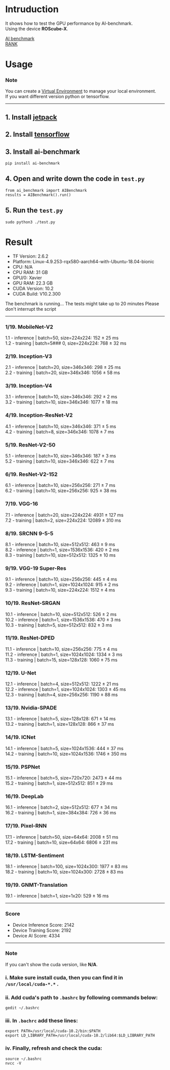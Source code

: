 # Intruduction

It shows how to test the GPU performance by AI-benchmark.  
Using the device **ROScube-X**.

[AI benchmark](https://ai-benchmark.com/alpha)  
[RANK](https://ai-benchmark.com/ranking_deeplearning_detailed.html)  


# Usage


### Note

You can create a [Virtual Environment](https://docs.nvidia.com/deeplearning/frameworks/install-tf-jetson-platform/index.html#install_multiple_versions_tensorflow) to manage your local environment.  
If you want different version python or tensorflow.
***
## 1. Install [jetpack](https://docs.nvidia.com/jetson/jetpack/install-jetpack/index.html)

## 2. Install [tensorflow](https://docs.nvidia.com/deeplearning/frameworks/install-tf-jetson-platform/index.html)

## 3. Install ai-benchmark  

    pip install ai-benchmark

## 4. Open and write down the code in ``test.py``  

    from ai_benchmark import AIBenchmark  
    results = AIBenchmark().run()

## 5. Run the ``test.py``  

    sudo python3 ./test.py

# Result

*  TF Version: 2.6.2
*  Platform: Linux-4.9.253-rqx580-aarch64-with-Ubuntu-18.04-bionic
*  CPU: N/A
*  CPU RAM: 31 GB
*  GPU/0: Xavier
*  GPU RAM: 22.3 GB
*  CUDA Version: 10.2
*  CUDA Build: V10.2.300

The benchmark is running...
The tests might take up to 20 minutes
Please don't interrupt the script
***
### 1/19. MobileNet-V2

1.1 - inference | batch=50, size=224x224: 152 ± 25 ms  
1.2 - training  | batch=5### 0, size=224x224: 768 ± 32 ms

### 2/19. Inception-V3

2.1 - inference | batch=20, size=346x346: 298 ± 25 ms  
2.2 - training  | batch=20, size=346x346: 1056 ± 58 ms

### 3/19. Inception-V4

3.1 - inference | batch=10, size=346x346: 292 ± 2 ms  
3.2 - training  | batch=10, size=346x346: 1077 ± 18 ms

### 4/19. Inception-ResNet-V2

4.1 - inference | batch=10, size=346x346: 371 ± 5 ms  
4.2 - training  | batch=8, size=346x346: 1078 ± 7 ms

### 5/19. ResNet-V2-50

5.1 - inference | batch=10, size=346x346: 187 ± 3 ms  
5.2 - training  | batch=10, size=346x346: 622 ± 7 ms

### 6/19. ResNet-V2-152

6.1 - inference | batch=10, size=256x256: 271 ± 7 ms  
6.2 - training  | batch=10, size=256x256: 925 ± 38 ms

### 7/19. VGG-16

7.1 - inference | batch=20, size=224x224: 4931 ± 127 ms  
7.2 - training  | batch=2, size=224x224: 12089 ± 310 ms

### 8/19. SRCNN 9-5-5

8.1 - inference | batch=10, size=512x512: 463 ± 9 ms  
8.2 - inference | batch=1, size=1536x1536: 420 ± 2 ms  
8.3 - training  | batch=10, size=512x512: 1325 ± 10 ms

### 9/19. VGG-19 Super-Res

9.1 - inference | batch=10, size=256x256: 445 ± 4 ms  
9.2 - inference | batch=1, size=1024x1024: 915 ± 2 ms  
9.3 - training  | batch=10, size=224x224: 1512 ± 4 ms

### 10/19. ResNet-SRGAN

10.1 - inference | batch=10, size=512x512: 526 ± 2 ms  
10.2 - inference | batch=1, size=1536x1536: 470 ± 3 ms  
10.3 - training  | batch=5, size=512x512: 832 ± 3 ms

### 11/19. ResNet-DPED

11.1 - inference | batch=10, size=256x256: 775 ± 4 ms  
11.2 - inference | batch=1, size=1024x1024: 1334 ± 3 ms  
11.3 - training  | batch=15, size=128x128: 1060 ± 75 ms                                               

### 12/19. U-Net

12.1 - inference | batch=4, size=512x512: 1222 ± 21 ms  
12.2 - inference | batch=1, size=1024x1024: 1303 ± 45 ms  
12.3 - training  | batch=4, size=256x256: 1190 ± 88 ms

### 13/19. Nvidia-SPADE

13.1 - inference | batch=5, size=128x128: 671 ± 14 ms  
13.2 - training  | batch=1, size=128x128: 866 ± 37 ms

### 14/19. ICNet

14.1 - inference | batch=5, size=1024x1536: 444 ± 37 ms  
14.2 - training  | batch=10, size=1024x1536: 1746 ± 350 ms

### 15/19. PSPNet

15.1 - inference | batch=5, size=720x720: 2473 ± 44 ms  
15.2 - training  | batch=1, size=512x512: 851 ± 29 ms

### 16/19. DeepLab

16.1 - inference | batch=2, size=512x512: 677 ± 34 ms  
16.2 - training  | batch=1, size=384x384: 726 ± 36 ms

### 17/19. Pixel-RNN

17.1 - inference | batch=50, size=64x64: 2008 ± 51 ms  
17.2 - training  | batch=10, size=64x64: 6806 ± 231 ms

### 18/19. LSTM-Sentiment

18.1 - inference | batch=100, size=1024x300: 1977 ± 83 ms  
18.2 - training  | batch=10, size=1024x300: 2728 ± 83 ms

### 19/19. GNMT-Translation

19.1 - inference | batch=1, size=1x20: 529 ± 16 ms
***
### Score

* Device Inference Score: 2142
* Device Training Score: 2192
* Device AI Score: 4334
***
### Note

If you can't show the cuda version, like **N/A**.  
### i. Make sure install cuda, then you can find it in ``/usr/local/cuda-*.*`` .  
### ii. Add cuda's path to ``.bashrc`` by following commands below:

    gedit ~/.bashrc

### iii. In ``.bachrc`` add these lines:

    export PATH=/usr/local/cuda-10.2/bin:$PATH
    export LD_LIBRARY_PATH=/usr/local/cuda-10.2/lib64:$LD_LIBRARY_PATH

### iv. Finally, refresh and check the cuda:

    source ~/.bashrc
    nvcc -V
